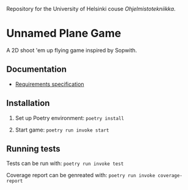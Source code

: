 Repository for the University of Helsinki couse *Ohjelmistotekniikka*.

# Unnamed Plane Game

A 2D shoot 'em up flying game inspired by Sopwith.

## Documentation
* [Requirements specification](https://github.com/kluopaja/ot-harjoitustyo/blob/master/doc/requirements_specificiation.md)


## Installation

1. Set up Poetry environment:
```poetry install```

2. Start game:
```poetry run invoke start```


## Running tests

Tests can be run with:
```poetry run invoke test```

Coverage report can be genreated with:
```poetry run invoke coverage-report```
